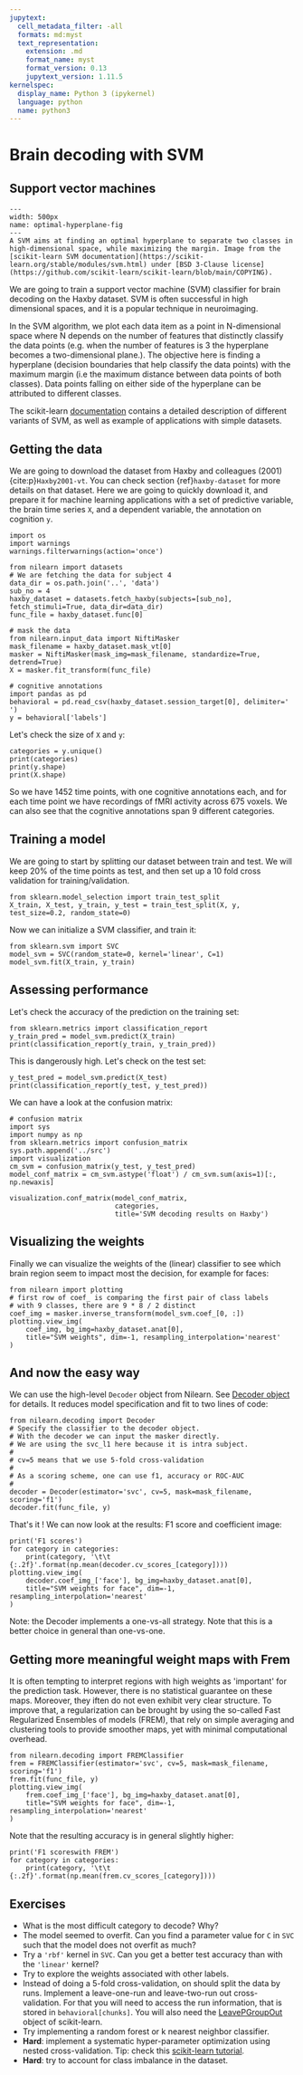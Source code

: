 ```yaml
---
jupytext:
  cell_metadata_filter: -all
  formats: md:myst
  text_representation:
    extension: .md
    format_name: myst
    format_version: 0.13
    jupytext_version: 1.11.5
kernelspec:
  display_name: Python 3 (ipykernel)
  language: python
  name: python3
---
```


# Brain decoding with SVM

## Support vector machines
```{figure} svm_decoding/optimal-hyperplane.png
---
width: 500px
name: optimal-hyperplane-fig
---
A SVM aims at finding an optimal hyperplane to separate two classes in high-dimensional space, while maximizing the margin. Image from the [scikit-learn SVM documentation](https://scikit-learn.org/stable/modules/svm.html) under [BSD 3-Clause license](https://github.com/scikit-learn/scikit-learn/blob/main/COPYING).
```
We are going to train a support vector machine (SVM) classifier for brain decoding on the Haxby dataset. SVM is often successful in high dimensional spaces, and it is a popular technique in neuroimaging.

In the SVM algorithm, we plot each data item as a point in N-dimensional space where N depends on the number of features that distinctly classify the data points (e.g. when the number of features is 3 the hyperplane becomes a two-dimensional plane.). The objective here is finding a hyperplane (decision boundaries that help classify the data points) with the maximum margin (i.e the maximum distance between data points of both classes). Data points falling on either side of the hyperplane can be attributed to different classes.

The scikit-learn [documentation](https://scikit-learn.org/stable/modules/svm.html) contains a detailed description of different variants of SVM, as well as example of applications with simple datasets.

## Getting the data
We are going to download the dataset from Haxby and colleagues (2001) {cite:p}`Haxby2001-vt`. You can check section {ref}`haxby-dataset` for more details on that dataset. Here we are going to quickly download it, and prepare it for machine learning applications with a set of predictive variable, the brain time series `X`, and a dependent variable, the annotation on cognition `y`.

```{code-cell} ipython3
import os
import warnings
warnings.filterwarnings(action='once')

from nilearn import datasets
# We are fetching the data for subject 4
data_dir = os.path.join('..', 'data')
sub_no = 4
haxby_dataset = datasets.fetch_haxby(subjects=[sub_no], fetch_stimuli=True, data_dir=data_dir)
func_file = haxby_dataset.func[0]

# mask the data
from nilearn.input_data import NiftiMasker
mask_filename = haxby_dataset.mask_vt[0]
masker = NiftiMasker(mask_img=mask_filename, standardize=True, detrend=True)
X = masker.fit_transform(func_file)

# cognitive annotations
import pandas as pd
behavioral = pd.read_csv(haxby_dataset.session_target[0], delimiter=' ')
y = behavioral['labels']
```

Let's check the size of `X` and `y`:

```{code-cell} ipython3
categories = y.unique()
print(categories)
print(y.shape)
print(X.shape)
```

So we have 1452 time points, with one cognitive annotations each, and for each time point we have recordings of fMRI activity across 675 voxels. We can also see that the cognitive annotations span 9 different categories.

## Training a model
We are going to start by splitting our dataset between train and test. We will keep 20% of the time points as test, and then set up a 10 fold cross validation for training/validation.

```{code-cell} ipython3
from sklearn.model_selection import train_test_split
X_train, X_test, y_train, y_test = train_test_split(X, y, test_size=0.2, random_state=0)   
```

Now we can initialize a SVM classifier, and train it:

```{code-cell} ipython3
from sklearn.svm import SVC
model_svm = SVC(random_state=0, kernel='linear', C=1)
model_svm.fit(X_train, y_train)
```

## Assessing performance
Let's check the accuracy of the prediction on the training set:

```{code-cell} ipython3
from sklearn.metrics import classification_report
y_train_pred = model_svm.predict(X_train)
print(classification_report(y_train, y_train_pred))
```

This is dangerously high. Let's check on the test set:

```{code-cell} ipython3
y_test_pred = model_svm.predict(X_test)
print(classification_report(y_test, y_test_pred))
```

We can have a look at the confusion matrix:

```{code-cell} ipython3
# confusion matrix
import sys
import numpy as np
from sklearn.metrics import confusion_matrix
sys.path.append('../src')
import visualization
cm_svm = confusion_matrix(y_test, y_test_pred)
model_conf_matrix = cm_svm.astype('float') / cm_svm.sum(axis=1)[:, np.newaxis]

visualization.conf_matrix(model_conf_matrix,
                          categories,
                          title='SVM decoding results on Haxby')
```

## Visualizing the weights
Finally we can visualize the weights of the (linear) classifier to see which brain region seem to impact most the decision, for example for faces:

```{code-cell} ipython3
from nilearn import plotting
# first row of coef_ is comparing the first pair of class labels
# with 9 classes, there are 9 * 8 / 2 distinct
coef_img = masker.inverse_transform(model_svm.coef_[0, :])
plotting.view_img(
    coef_img, bg_img=haxby_dataset.anat[0],
    title="SVM weights", dim=-1, resampling_interpolation='nearest'
)
```

## And now the easy way
We can use the high-level `Decoder` object from Nilearn. See [Decoder object](https://nilearn.github.io/dev/modules/generated/nilearn.decoding.Decoder.html) for details. It reduces model specification and fit to two lines of code:

```{code-cell} ipython3
from nilearn.decoding import Decoder
# Specify the classifier to the decoder object.
# With the decoder we can input the masker directly.
# We are using the svc_l1 here because it is intra subject.
#
# cv=5 means that we use 5-fold cross-validation
#
# As a scoring scheme, one can use f1, accuracy or ROC-AUC
#
decoder = Decoder(estimator='svc', cv=5, mask=mask_filename, scoring='f1') 
decoder.fit(func_file, y)
```

That's it !
We can now look at the results: F1 score and coefficient image:

```{code-cell} ipython3
print('F1 scores')
for category in categories:
    print(category, '\t\t    {:.2f}'.format(np.mean(decoder.cv_scores_[category])))
plotting.view_img(
    decoder.coef_img_['face'], bg_img=haxby_dataset.anat[0],
    title="SVM weights for face", dim=-1, resampling_interpolation='nearest'
)
```

Note: the Decoder implements a one-vs-all strategy. Note that this is a better choice in general than one-vs-one.

## Getting more meaningful weight maps with Frem
It is often tempting to interpret regions with high weights as 'important' for the prediction task. However, there is no statistical guarantee on these maps. Moreover, they iften do not even exhibit very clear structure. To improve that, a regularization can be brought by using the so-called Fast Regularized Ensembles of models (FREM), that rely on simple averaging and clustering tools to provide smoother maps, yet with minimal computational overhead.

```{code-cell} ipython3
from nilearn.decoding import FREMClassifier
frem = FREMClassifier(estimator='svc', cv=5, mask=mask_filename, scoring='f1')
frem.fit(func_file, y)
plotting.view_img(
    frem.coef_img_['face'], bg_img=haxby_dataset.anat[0],
    title="SVM weights for face", dim=-1, resampling_interpolation='nearest'
)
```

Note that the resulting accuracy is in general slightly higher:

```{code-cell} ipython3
print('F1 scoreswith FREM')
for category in categories:
    print(category, '\t\t    {:.2f}'.format(np.mean(frem.cv_scores_[category])))
```

## Exercises
 * What is the most difficult category to decode? Why?
 * The model seemed to overfit. Can you find a parameter value for `C` in `SVC` such that the model does not overfit as much?
 * Try a `'rbf'` kernel in `SVC`. Can you get a better test accuracy than with the `'linear'` kernel?
 * Try to explore the weights associated with other labels.
 * Instead of doing a 5-fold cross-validation, on should split the data by runs.
Implement a leave-one-run and leave-two-run out cross-validation. For that you will need to access the run information, that is stored in `behavioral[chunks]`. You will also need the [LeavePGroupOut](https://scikit-learn.org/stable/modules/generated/sklearn.model_selection.LeavePGroupsOut.html#sklearn.model_selection.LeavePGroupsOut) object of scikit-learn.
 * Try implementing a random forest or k nearest neighbor classifier.
 * **Hard**: implement a systematic hyper-parameter optimization using nested cross-validation. Tip: check this [scikit-learn tutorial](https://scikit-learn.org/stable/auto_examples/model_selection/plot_grid_search_digits.html#sphx-glr-auto-examples-model-selection-plot-grid-search-digits-py).
 * **Hard**: try to account for class imbalance in the dataset.
